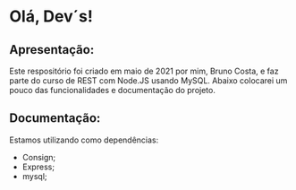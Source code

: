 # Olá, Dev´s!

## Apresentação:

Este respositório foi criado em maio de 2021 por mim, Bruno Costa, e faz parte do curso de REST com Node.JS usando MySQL. Abaixo colocarei um pouco das funcionalidades e documentação do projeto.

## Documentação:

Estamos utilizando como dependências:

* Consign;
* Express;
* mysql;


